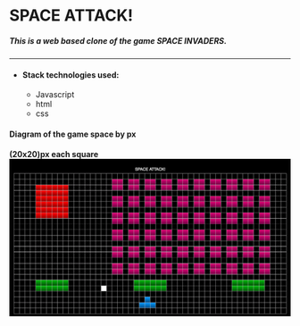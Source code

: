 # SPACE ATTACK!

##### This is a web based clone of the game SPACE INVADERS.
---------------------
- #### Stack technologies used:
  - Javascript
  - html
  - css  

#### Diagram of the game space by px  
**(20x20)px each square**
![Diagram_game](./px_diagram_game.png)
